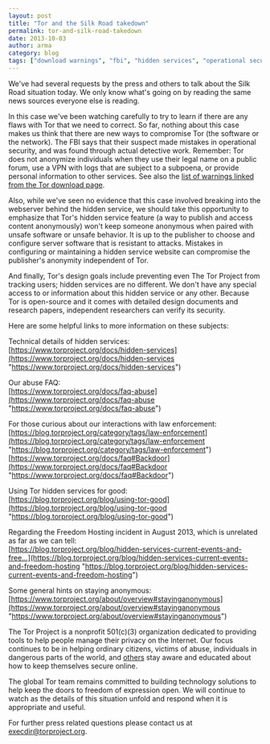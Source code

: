 ```yaml
---
layout: post
title: "Tor and the Silk Road takedown"
permalink: tor-and-silk-road-takedown
date: 2013-10-03
author: arma
category: blog
tags: ["download warnings", "fbi", "hidden services", "operational security", "silk road", "tor"]
---
```


We've had several requests by the press and others to talk about the Silk Road situation today. We only know what's going on by reading the same news sources everyone else is reading.

In this case we've been watching carefully to try to learn if there are any flaws with Tor that we need to correct. So far, nothing about this case makes us think that there are new ways to compromise Tor (the software or the network). The FBI says that their suspect made mistakes in operational security, and was found through actual detective work. Remember: Tor does not anonymize individuals when they use their legal name on a public forum, use a VPN with logs that are subject to a subpoena, or provide personal information to other services. See also the [list of warnings linked from the Tor download page](https://www.torproject.org/download/download#warning).

Also, while we've seen no evidence that this case involved breaking into the webserver behind the hidden service, we should take this opportunity to emphasize that Tor's hidden service feature (a way to publish and access content anonymously) won't keep someone anonymous when paired with unsafe software or unsafe behavior. It is up to the publisher to choose and configure server software that is resistant to attacks. Mistakes in configuring or maintaining a hidden service website can compromise the publisher's anonymity independent of Tor.

And finally, Tor's design goals include preventing even The Tor Project from tracking users; hidden services are no different. We don't have any special access to or information about this hidden service or any other. Because Tor is open-source and it comes with detailed design documents and research papers, independent researchers can verify its security.

Here are some helpful links to more information on these subjects:

Technical details of hidden services:  
 [https://www.torproject.org/docs/hidden-services](https://www.torproject.org/docs/hidden-services "https://www.torproject.org/docs/hidden-services")

Our abuse FAQ:  
 [https://www.torproject.org/docs/faq-abuse](https://www.torproject.org/docs/faq-abuse "https://www.torproject.org/docs/faq-abuse")

For those curious about our interactions with law enforcement:  
 [https://blog.torproject.org/category/tags/law-enforcement](https://blog.torproject.org/category/tags/law-enforcement "https://blog.torproject.org/category/tags/law-enforcement")  
 [https://www.torproject.org/docs/faq#Backdoor](https://www.torproject.org/docs/faq#Backdoor "https://www.torproject.org/docs/faq#Backdoor")

Using Tor hidden services for good:  
 [https://blog.torproject.org/blog/using-tor-good](https://blog.torproject.org/blog/using-tor-good "https://blog.torproject.org/blog/using-tor-good")

Regarding the Freedom Hosting incident in August 2013, which is unrelated  
as far as we can tell:  
 [https://blog.torproject.org/blog/hidden-services-current-events-and-free...](https://blog.torproject.org/blog/hidden-services-current-events-and-freedom-hosting "https://blog.torproject.org/blog/hidden-services-current-events-and-freedom-hosting")

Some general hints on staying anonymous:  
 [https://www.torproject.org/about/overview#stayinganonymous](https://www.torproject.org/about/overview#stayinganonymous "https://www.torproject.org/about/overview#stayinganonymous")

The Tor Project is a nonprofit 501(c)(3) organization dedicated to providing tools to help people manage their privacy on the Internet. Our focus continues to be in helping ordinary citizens, victims of abuse, individuals in dangerous parts of the world, and [others](https://www.torproject.org/about/torusers) stay aware and educated about how to keep themselves secure online.

The global Tor team remains committed to building technology solutions to help keep the doors to freedom of expression open. We will continue to watch as the details of this situation unfold and respond when it is appropriate and useful.

For further press related questions please contact us at [execdir@torproject.org](mailto:execdir@torproject.org).

